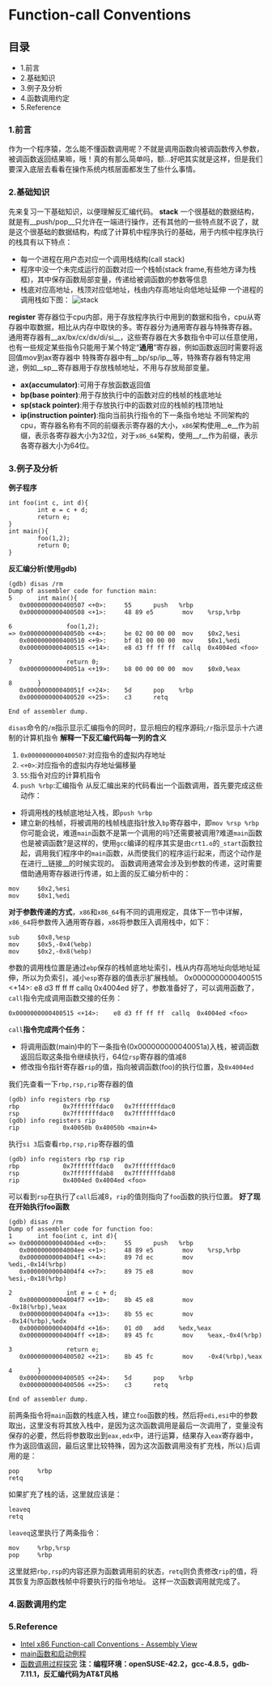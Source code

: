 # Function-call Conventions
## 目录
- 1.前言
- 2.基础知识
- 3.例子及分析
- 4.函数调用约定
- 5.Reference
### 1.前言
作为一个程序猿，怎么能不懂函数调用呢？不就是调用函数向被调函数传入参数，被调函数返回结果嘛，哦！真的有那么简单吗，额...好吧其实就是这样，但是我们要深入底层去看看在操作系统内核层面都发生了些什么事情。
### 2.基础知识
先来复习一下基础知识，以便理解反汇编代码。
__stack__
一个很基础的数据结构，就是有__push/pop__只允许在一端进行操作，还有其他的一些特点就不说了，就是这个很基础的数据结构，构成了计算机中程序执行的基础，用于内核中程序执行的栈具有以下特点：
- 每一个进程在用户态对应一个调用栈结构(call stack)
- 程序中没一个未完成运行的函数对应一个栈帧(stack frame,有些地方译为栈框)，其中保存函数局部变量，传递给被调函数的参数等信息
- 栈底对应高地址，栈顶对应低地址，栈由内存高地址向低地址延伸
一个进程的调用栈如下图：
![stack](./Images/stack.png)

__register__
寄存器位于cpu内部，用于存放程序执行中用到的数据和指令，cpu从寄存器中取数据，相比从内存中取快的多。寄存器分为通用寄存器与特殊寄存器。
通用寄存器有__ax/bx/cx/dx/di/si__，这些寄存器在大多数指令中可以任意使用，也有一些规定某些指令只能用于某个特定“__通用__”寄存器，例如函数返回时需要将返回值mov到ax寄存器中
特殊寄存器中有__bp/sp/ip__等，特殊寄存器有特定用途，例如__sp__寄存器用于存放栈帧地址，不用与存放局部变量。
- __ax(accumulator)__:可用于存放函数返回值
- __bp(base pointer)__:用于存放执行中的函数对应的栈帧的栈底地址
- __sp(stack pointer)__:用于存放执行中的函数对应的栈帧的栈顶地址
- __ip(instruction pointer)__:指向当前执行指令的下一条指令地址
不同架构的cpu，寄存器名称有不同的前缀表示寄存器的大小，`x86`架构使用__e__作为前缀，表示各寄存器大小为32位，对于`x86_64`架构，使用__r__作为前缀，表示各寄存器大小为64位。
### 3.例子及分析
__例子程序__
```
int foo(int c, int d){
        int e = c + d;
        return e;
}
int main(){
        foo(1,2);
        return 0;
}
```
__反汇编分析(使用gdb)__
```
(gdb) disas /rm
Dump of assembler code for function main:
5       int main(){
   0x0000000000400507 <+0>:     55      push   %rbp
   0x0000000000400508 <+1>:     48 89 e5        mov    %rsp,%rbp

6               foo(1,2);
=> 0x000000000040050b <+4>:     be 02 00 00 00  mov    $0x2,%esi
   0x0000000000400510 <+9>:     bf 01 00 00 00  mov    $0x1,%edi
   0x0000000000400515 <+14>:    e8 d3 ff ff ff  callq  0x4004ed <foo>

7               return 0;
   0x000000000040051a <+19>:    b8 00 00 00 00  mov    $0x0,%eax

8       }
   0x000000000040051f <+24>:    5d      pop    %rbp
   0x0000000000400520 <+25>:    c3      retq   

End of assembler dump.
```
`disas`命令的`/m`指示显示汇编指令的同时，显示相应的程序源码;`/r`指示显示十六进制的计算机指令
__解释一下反汇编代码每一列的含义__
1. `0x0000000000400507`:对应指令的虚拟内存地址
2. `<+0>`:对应指令的虚拟内存地址偏移量
3. `55`:指令对应的计算机指令
4. `push %rbp`:汇编指令
从反汇编出来的代码看出一个函数调用，首先要完成这些动作：
- 将调用栈的栈帧底地址入栈，即`push %rbp`
- 建立新的栈帧，将被调用的栈帧栈底指针放入`bp`寄存器中，即`mov %rsp %rbp`
你可能会说，难道`main`函数不是第一个调用的吗?还需要被调用?难道`main`函数也是被调函数?是这样的，使用`gcc`编译的程序其实是由`crt1.o`的`_start`函数拉起，调用我们程序中的`main`函数，从而使我们的程序运行起来，而这个动作是在进行__链接__的时候实现的。
函数调用通常会涉及到参数的传递，这时需要借助通用寄存器进行传递，如上面的反汇编分析中的：
```
mov     $0x2,%esi
mov     $0x1,%edi
```
__对于参数传递的方式__，`x86`和`x86_64`有不同的调用规定，具体下一节中详解，`x86_64`将参数传入通用寄存器，`x86`将参数压入调用栈中，如下：
```
sub     $0x8,%esp
mov     $0x5,-0x4(%ebp)
mov     $0x2,-0x8(%ebp)
```
参数的调用栈位置是通过`ebp`保存的栈帧底地址索引，栈从内存高地址向低地址延伸，所以为负索引，减小`esp`寄存器的值表示扩展栈帧。   0x0000000000400515 <+14>:    e8 d3 ff ff ff  callq  0x4004ed <foo>
好了，参数准备好了，可以调用函数了，`call`指令完成调用函数交接的任务：
```
0x0000000000400515 <+14>:    e8 d3 ff ff ff  callq  0x4004ed <foo>
```
`call`__指令完成两个任务：__
- 将调用函数(main)中的下一条指令(0x000000000040051a)入栈，被调函数返回后取这条指令继续执行，64位`rsp`寄存器的值减8
- 修改指令指针寄存器`rip`的值，指向被调函数(foo)的执行位置，及`0x4004ed`

我们先查看一下`rbp,rsp,rip`寄存器的值
```
(gdb) info registers rbp rsp
rbp            0x7fffffffdac0   0x7fffffffdac0
rsp            0x7fffffffdac0   0x7fffffffdac0
(gdb) info registers rip
rip            0x40050b 0x40050b <main+4>
```
执行`si 3`后查看`rbp,rsp,rip`寄存器的值
```
(gdb) info registers rbp rsp rip
rbp            0x7fffffffdac0   0x7fffffffdac0
rsp            0x7fffffffdab8   0x7fffffffdab8
rip            0x4004ed 0x4004ed <foo>
```
可以看到`rsp`在执行了`call`后减8，`rip`的值则指向了`foo`函数的执行位置。
__好了现在开始执行foo函数__
```
(gdb) disas /rm
Dump of assembler code for function foo:
1       int foo(int c, int d){
=> 0x00000000004004ed <+0>:     55      push   %rbp
   0x00000000004004ee <+1>:     48 89 e5        mov    %rsp,%rbp
   0x00000000004004f1 <+4>:     89 7d ec        mov    %edi,-0x14(%rbp)
   0x00000000004004f4 <+7>:     89 75 e8        mov    %esi,-0x18(%rbp)

2               int e = c + d;
   0x00000000004004f7 <+10>:    8b 45 e8        mov    -0x18(%rbp),%eax
   0x00000000004004fa <+13>:    8b 55 ec        mov    -0x14(%rbp),%edx
   0x00000000004004fd <+16>:    01 d0   add    %edx,%eax
   0x00000000004004ff <+18>:    89 45 fc        mov    %eax,-0x4(%rbp)

3               return e;
   0x0000000000400502 <+21>:    8b 45 fc        mov    -0x4(%rbp),%eax

4       }
   0x0000000000400505 <+24>:    5d      pop    %rbp
   0x0000000000400506 <+25>:    c3      retq   

End of assembler dump.
```
前两条指令将`main`函数的栈底入栈，建立`foo`函数的栈，然后将`edi,esi`中的参数取出，这里没有将其放入栈中，是因为这次函数调用是最后一次调用了，变量没有保存的必要，然后将参数取出到`eax,edx`中，进行运算，结果存入`eax`寄存器中，作为返回值返回，最后这里比较特殊，因为这次函数调用没有扩充栈，所以`}`后调用的是：
```
pop     %rbp
retq
```
如果扩充了栈的话，这里就应该是：
```
leaveq
retq
```
`leaveq`这里执行了两条指令：
```
mov     %rbp,%rsp
pop     %rbp
```
这里就把`rbp,rsp`的内容还原为函数调用前的状态，`retq`则负责修改`rip`的值，将其恢复为原函数栈帧中将要执行的指令地址。
这样一次函数调用就完成了。
### 4.函数调用约定

### 5.Reference
- [Intel x86 Function-call Conventions - Assembly View](http://www.unixwiz.net/techtips/win32-callconv-asm.html)
- [main函数和启动例程](http://docs.linuxtone.org/ebooks/C&CPP/c/ch19s02.html)
- [函数调用过程探究](http://www.cnblogs.com/bangerlee/archive/2012/05/22/2508772.html)
__注：编程环境：openSUSE-42.2，gcc-4.8.5，gdb-7.11.1，反汇编代码为AT&T风格__
